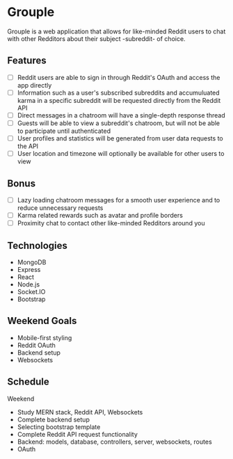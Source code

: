 # Grouple

Grouple is a web application that allows for like-minded Reddit users to chat with other Redditors about their subject -subreddit- of choice.

## Features

- [ ] Reddit users are able to sign in through Reddit's OAuth and access the app directly
- [ ] Information such as a user's subscribed subreddits and accumuluated karma in a specific subreddit will be requested directly from the Reddit API
- [ ] Direct messages in a chatroom will have a single-depth response thread
- [ ] Guests will be able to view a subreddit's chatroom, but will not be able to participate until authenticated
- [ ] User profiles and statistics will be generated from user data requests to the API
- [ ] User location and timezone will optionally be available for other users to view

## Bonus

- [ ] Lazy loading chatroom messages for a smooth user experience and to reduce unnecessary requests
- [ ] Karma related rewards such as avatar and profile borders
- [ ] Proximity chat to contact other like-minded Redditors around you

## Technologies

- MongoDB
- Express 
- React
- Node.js
- Socket.IO
- Bootstrap

## Weekend Goals

- Mobile-first styling
- Reddit OAuth
- Backend setup
- Websockets

## Schedule

Weekend
- Study MERN stack, Reddit API, Websockets
- Complete backend setup
- Selecting bootstrap template
- Complete Reddit API request functionality
- Backend: models, database, controllers, server, websockets, routes
- OAuth